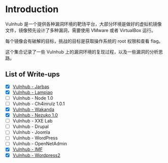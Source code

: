 # Introduction

Vulnhub 是一个提供各种漏洞环境的靶场平台，大部分环境是做好的虚拟机镜像文件，镜像预先设计了多种漏洞，需要使用 VMware 或者 VirtualBox 运行。

每个镜像会有破解的目标，挑战的目标是获取操作系统的 root 权限和查看 flag。

这个集合记录了一些 Vulnhub 上的漏洞环境的复现过程，以及一些漏洞的分析思路。

## List of Write-ups


- [X] [Vulnhub - Jarbas](Jarbas-1.md)
- [X] [Vulnhub - Lampiao](Lampiao-1.0.md)
- [ ] Vulnhub - Node 1.0
- [ ] Vulnhub - Ch4inrulz 1.0.1
- [X] [Vulnhub - Wakanda](Wakanda-1.0.md)
- [X] [Vulnhub - Nezuko 1.0](Nezuko.md)
- [ ] Vulnhub - XXE Lab
- [ ] Vulnhub - Drupal
- [ ] Vulnhub - Joomla
- [ ] Vulnhub - WordPress
- [ ] Vulnhub - OpenNetAdmin
- [X] [Vulnhub - IMF](imf.md)
- [X] [Vulnhub - Wordpress2](WordPress2.md)
